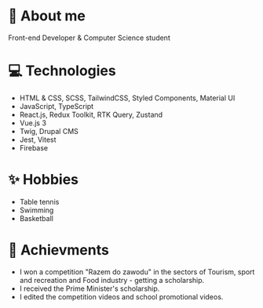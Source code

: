 # 📜 About me

 Front-end Developer & Computer Science student<br />

# 💻 Technologies
- HTML & CSS, SCSS, TailwindCSS, Styled Components, Material UI
- JavaScript, TypeScript
- React.js, Redux Toolkit, RTK Query, Zustand
- Vue.js 3
- Twig, Drupal CMS
- Jest, Vitest
- Firebase

# ✨ Hobbies

- Table tennis
- Swimming
- Basketball

# 💼  Achievments

- I won a competition "Razem do zawodu" in the sectors of Tourism, sport and recreation and Food industry - getting a scholarship.
- I received the Prime Minister's scholarship.
- I edited the competition videos and school promotional videos.

